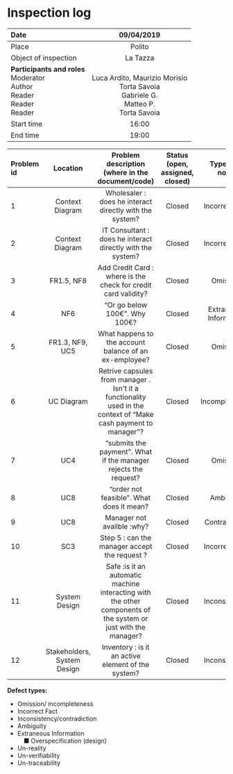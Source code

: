 # Inspection log

| Date | 09/04/2019 |
| :--- | :---: |
| Place | Polito |
| Object of inspection | La Tazza |
| **Participants and roles** <br>Moderator <br>Author <br>Reader <br>Reader <br>Reader |  <br>Luca Ardito, Maurizio Morisio<br>Torta Savoia<br>Gabriele G.<br>Matteo P.<br>Torta Savoia |
| Start time | 16:00 |
| End time | 19:00 |

| Problem id | Location  | Problem description (where in the document/code)| Status  (open, assigned, closed)| Type (see note) | Gravity  (minor, normal, major)|
| :--- | :---: | :---: | :---: | :---: | :---: |
| 1 | Context Diagram | Wholesaler : does he interact directly with the system? |Closed | Incorrect Fact | normal|
| 2 | Context Diagram | IT Consultant : does he interact directly with the system? | Closed | Incorrect Fact |minor |
| 3 | FR1.5, NF8  |Add Credit Card : where is the check for credit card validity? |  Closed | Omission |normal |
| 4 | NF6 | “Or go below 100€”. Why 100€? | Closed |Extraneous Information |minor |
| 5 | FR1.3, NF9, UC5 | What happens to the account balance of an ex-employee? | Closed | Omission | minor |
| 6 | UC Diagram | Retrive capsules from manager . Isn't it a functionality used in the context of “Make cash payment to manager”? | Closed |Incompleteness |minor |
| 7 | UC4 | “submits the payment”. What if the manager rejects the request? | Closed | Omission |normal |
| 8 | UC8 | “order not feasible”.  What does it mean? | Closed | Ambiguity |minor |
| 9 | UC8 | Manager not availble :why? | Closed | Contradiction |normal |
| 10 | SC3 | Step 5 : can the manager accept the request ? | Closed | Incorrect Fact | normal |
| 11 | System Design | Safe :is it an automatic machine interacting with the other components of the system or just with the manager? | Closed | Inconsistency | normal |
| 12 | Stakeholders, System Design | Inventory : is it an active element of the system? | Closed | Inconsistency | normal |


**Defect types:**

- Omission/ incompleteness
- Incorrect Fact
- Inconsistency/contradiction
- Ambiguity
- Extraneous Information
<br>&emsp;■ Overspecification (design)
- Un-reality
- Un-verifiability
- Un-traceability